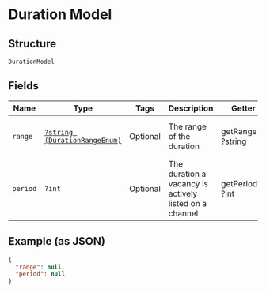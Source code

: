 
# Duration Model

## Structure

`DurationModel`

## Fields

| Name | Type | Tags | Description | Getter | Setter |
|  --- | --- | --- | --- | --- | --- |
| `range` | [`?string (DurationRangeEnum)`](../../doc/models/duration-range-enum.md) | Optional | The range of the duration | getRange(): ?string | setRange(?string range): void |
| `period` | `?int` | Optional | The duration a vacancy is actively listed on a channel | getPeriod(): ?int | setPeriod(?int period): void |

## Example (as JSON)

```json
{
  "range": null,
  "period": null
}
```

